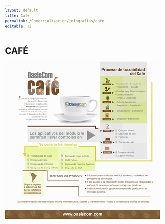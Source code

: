 ```yaml
---
layout: default
title: Café
permalink: /Comercializacion/infografias/cafe
editable: si
---
```


# CAFÉ

![](cafe.png)